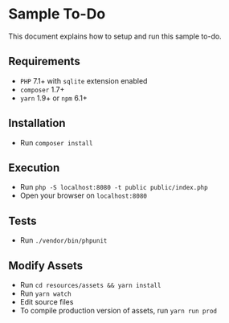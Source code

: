 # Sample To-Do

This document explains how to setup and run this sample to-do.

## Requirements

* `PHP` 7.1+ with `sqlite` extension enabled
* `composer` 1.7+
* `yarn` 1.9+ or `npm` 6.1+

## Installation

* Run `composer install`

## Execution

* Run `php -S localhost:8080 -t public public/index.php`
* Open your browser on `localhost:8080`

## Tests

* Run `./vendor/bin/phpunit`

## Modify Assets

* Run `cd resources/assets && yarn install`
* Run `yarn watch`
* Edit source files
* To compile production version of assets, run `yarn run prod`

